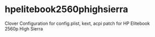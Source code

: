 # hpelitebook2560phighsierra
Clover Configuration for config.plist, kext, acpi patch for HP Elitebook 2560p High Sierra

